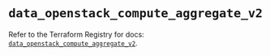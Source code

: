 # `data_openstack_compute_aggregate_v2`

Refer to the Terraform Registry for docs: [`data_openstack_compute_aggregate_v2`](https://registry.terraform.io/providers/terraform-provider-openstack/openstack/1.54.1/docs/data-sources/compute_aggregate_v2).
